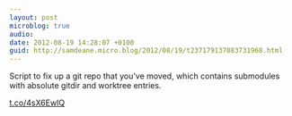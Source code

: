 ```yaml
---
layout: post
microblog: true
audio: 
date: 2012-08-19 14:28:07 +0100
guid: http://samdeane.micro.blog/2012/08/19/t237179137083731968.html
---
```

Script to fix up a git repo that you’ve moved, which contains submodules with absolute gitdir and worktree entries.

[t.co/4sX6EwIQ](https://t.co/4sX6EwIQ)
